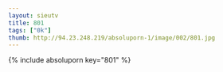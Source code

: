 ```yaml
--- 
layout: sieutv
title: 801
tags: ["0k"]
thumb: http://94.23.248.219/absoluporn-1/image/002/801.jpg
---
```

{% include absoluporn key="801" %} 

